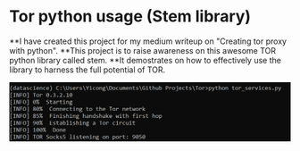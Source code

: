 # Tor python usage (Stem library) 

**I have created this project for my medium writeup on "Creating tor proxy with python".
**This project is to raise awareness on this awesome TOR python library called stem. 
**It demostrates on how to effectively use the library to harness the full potential of TOR.

![IMAGE ALT TEXT](https://github.com/ohyicong/Tor/blob/master/images/tor_progress.PNG)



